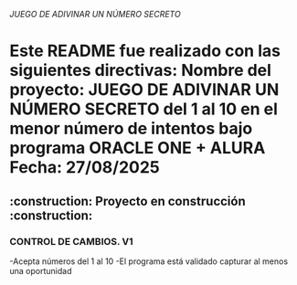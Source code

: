 <em> JUEGO DE ADIVINAR UN NÚMERO SECRETO </em>
<h1 align="left">
Este README fue realizado con las siguientes directivas: 
Nombre del proyecto: JUEGO DE ADIVINAR UN NÚMERO SECRETO del 1 al 10 en el menor número de intentos bajo programa ORACLE ONE + ALURA
Fecha: 27/08/2025 
</h1>

<h2 align="left">
:construction: Proyecto en construcción :construction:
</h2>

<h3 align="left">
CONTROL DE CAMBIOS. 
V1 
</h3>

-Acepta números del 1 al 10 
-El programa está validado capturar al menos una oportunidad
